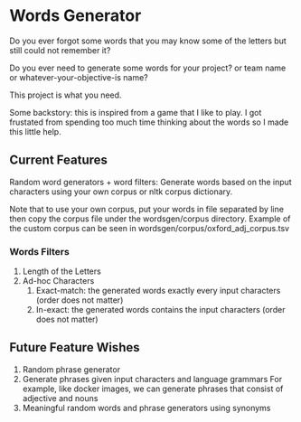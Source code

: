 # Words Generator
Do you ever forgot some words that you may know some of the letters but still 
could not remember it?

Do you ever need to generate some words for your project? or team name or 
whatever-your-objective-is name?

This project is what you need.

Some backstory: this is inspired from a game that I like to play. I got 
frustated from spending too much time thinking about the words so I made this 
little help.

## Current Features
Random word generators + word filters: Generate words based on the input 
characters using your own corpus or nltk corpus dictionary.

Note that to use your own corpus, put your words in file separated by 
line then copy the corpus file under the wordsgen/corpus directory. Example of 
the custom corpus can be seen in wordsgen/corpus/oxford_adj_corpus.tsv

### Words Filters
1. Length of the Letters
2. Ad-hoc Characters
    1. Exact-match: the generated words exactly every input characters 
    (order does not matter)
    2. In-exact: the generated words contains the input characters
    (order does not matter)

## Future Feature Wishes
1. Random phrase generator
2. Generate phrases given input characters and language grammars
    For example, like docker images, we can generate phrases that consist of 
    adjective and nouns
3. Meaningful random words and phrase generators using synonyms
